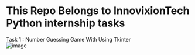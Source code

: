 # This Repo Belongs to InnovixionTech Python internship tasks
Task 1 : Number Guessing Game With Using Tkinter </br>
![image](https://github.com/kapilgarg073/InnovixionTech-Nov/assets/88045962/7a4e43e2-ad88-4b26-abae-8ed8d6f1de15)

